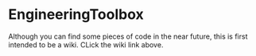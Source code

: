 # EngineeringToolbox
Although you can find some pieces of code in the near future, this is first intended to be a wiki.
CLick the wiki link above.
